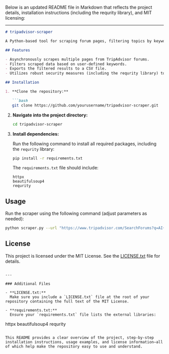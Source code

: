 Below is an updated README file in Markdown that reflects the project details, installation instructions (including the requrity library), and MIT licensing:

---

```markdown
# tripadvisor-scraper

A Python-based tool for scraping forum pages, filtering topics by keywords such as “AI” and “Itinerary,” and exporting results to CSV.

## Features

- Asynchronously scrapes multiple pages from TripAdvisor forums.
- Filters scraped data based on user-defined keywords.
- Exports the filtered results to a CSV file.
- Utilizes robust security measures (including the requrity library) to help ensure safe handling of external data.

## Installation

1. **Clone the repository:**

   ```bash
   git clone https://github.com/yourusername/tripadvisor-scraper.git
   ```

2. **Navigate into the project directory:**

   ```bash
   cd tripadvisor-scraper
   ```

3. **Install dependencies:**

   Run the following command to install all required packages, including the `requrity` library:

   ```bash
   pip install -r requirements.txt
   ```

   The `requirements.txt` file should include:
   ```
   httpx
   beautifulsoup4
   requrity
   ```

## Usage

Run the scraper using the following command (adjust parameters as needed):

```bash
python scraper.py --url "https://www.tripadvisor.com/SearchForums?q=AI+trip+itinerary" --max_pages 50 --output output.csv
```

## License

This project is licensed under the MIT License. See the [LICENSE.txt](LICENSE.txt) file for details.
```

---

### Additional Files

- **LICENSE.txt:**  
  Make sure you include a `LICENSE.txt` file at the root of your repository containing the full text of the MIT License.

- **requirements.txt:**  
  Ensure your `requirements.txt` file lists the external libraries:
  ```
  httpx
  beautifulsoup4
  requrity
  ```

This README provides a clear overview of the project, step-by-step installation instructions, usage examples, and license information—all of which help make the repository easy to use and understand.
